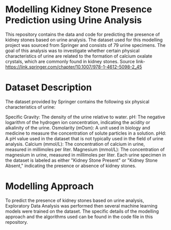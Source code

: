 
# Modelling Kidney Stone Presence Prediction using Urine Analysis #
This repository contains the data and code for predicting the presence of kidney stones based on urine analysis. 
The dataset used for this modelling project was sourced from Springer and consists of 79 urine specimens. 
The goal of this analysis was to investigate whether certain physical characteristics of urine are related to the formation of calcium oxalate crystals, which are commonly found in kidney stones.
Source link- https://link.springer.com/chapter/10.1007/978-1-4612-5098-2_45

# Dataset Description
The dataset provided by Springer contains the following six physical characteristics of urine:

Specific Gravity: The density of the urine relative to water.
pH: The negative logarithm of the hydrogen ion concentration, indicating the acidity or alkalinity of the urine.
Osmolarity (mOsm): A unit used in biology and medicine to measure the concentration of solute particles in a solution.
pHd: A pH value used in the dataset that is not typically used in the field of urine analysis.
Calcium (mmol/L): The concentration of calcium in urine, measured in millimoles per liter.
Magnesium (mmol/L): The concentration of magnesium in urine, measured in millimoles per liter.
Each urine specimen in the dataset is labeled as either "Kidney Stone Present" or "Kidney Stone Absent," indicating the presence or absence of kidney stones.

# Modelling Approach
To predict the presence of kidney stones based on urine analysis, Exploratory Data Analysis was performed then several machine learning models were trained on the dataset. 
The specific details of the modelling approach and the algorithms used can be found in the code file in this repository.

